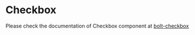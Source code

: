 # Checkbox

Please check the documentation of Checkbox component at [bolt-checkbox](https://bolt.pismolabs.io/packages-core-components-checkbox)
